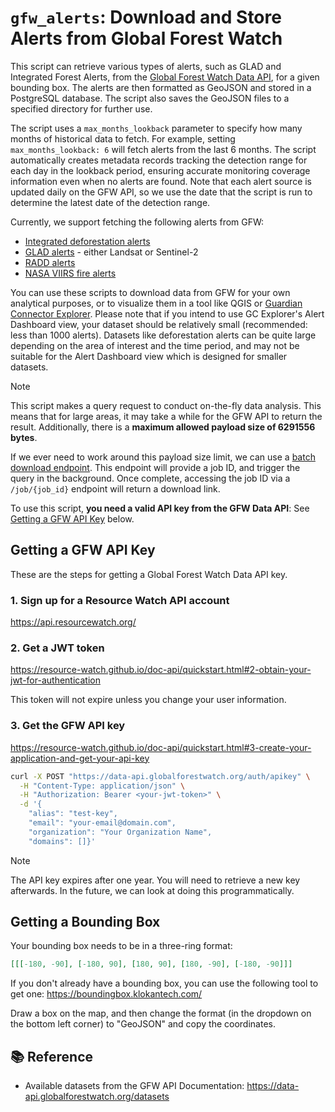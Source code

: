 # `gfw_alerts`: Download and Store Alerts from Global Forest Watch

This script can retrieve various types of alerts, such as GLAD and Integrated Forest Alerts, from the [Global Forest Watch Data API](https://data-api.globalforestwatch.org/), for a given bounding box. The alerts are then formatted as GeoJSON and stored in a PostgreSQL database. The script also saves the GeoJSON files to a specified directory for further use.

The script uses a `max_months_lookback` parameter to specify how many months of historical data to fetch. For example, setting `max_months_lookback: 6` will fetch alerts from the last 6 months. The script automatically creates metadata records tracking the detection range for each day in the lookback period, ensuring accurate monitoring coverage information even when no alerts are found. Note that each alert source is updated daily on the GFW API, so we use the date that the script is run to determine the latest date of the detection range.

Currently, we support fetching the following alerts from GFW:

* [Integrated deforestation alerts](https://data.globalforestwatch.org/datasets/gfw::integrated-deforestation-alerts/about)
* [GLAD alerts](https://glad.umd.edu/dataset/glad-forest-alerts) - either Landsat or Sentinel-2
* [RADD alerts](https://data.globalforestwatch.org/datasets/gfw::deforestation-alerts-radd/about)
* [NASA VIIRS fire alerts](https://data.globalforestwatch.org/documents/gfw::viirs-active-fires/about)

You can use these scripts to download data from GFW for your own analytical purposes, or to visualize them in a tool like QGIS or [Guardian Connector Explorer](https://github.com/conservationmetrics/gc-explorer). Please note that if you intend to use GC Explorer's Alert Dashboard view, your dataset should be relatively small (recommended: less than 1000 alerts). Datasets like deforestation alerts can be quite large depending on the area of interest and the time period, and may not be suitable for the Alert Dashboard view which is designed for smaller datasets.

> [!NOTE]
> This script makes a query request to conduct on-the-fly data analysis. This means that for large areas, it may take a while for the GFW API to return the result. Additionally, there is a **maximum allowed payload size of 6291556 bytes**.
>
> If we ever need to work around this payload size limit, we can use a [batch download endpoint](https://data-api.globalforestwatch.org/#tag/Query/operation/query_dataset_list_post_dataset__dataset___version__query_batch_post). This endpoint will provide a job ID, and trigger the query in the background. Once complete, accessing the job ID via a ` /job/{job_id}` endpoint will return a download link.

To use this script, **you need a valid API key from the GFW Data API**: See [Getting a GFW API Key](#getting-a-gfw-api-key) below.

## Getting a GFW API Key

These are the steps for getting a Global Forest Watch Data API key.

### 1. Sign up for a Resource Watch API account

https://api.resourcewatch.org/

### 2. Get a JWT token

https://resource-watch.github.io/doc-api/quickstart.html#2-obtain-your-jwt-for-authentication

This token will not expire unless you change your user information.

### 3. Get the GFW API key

https://resource-watch.github.io/doc-api/quickstart.html#3-create-your-application-and-get-your-api-key

```bash
curl -X POST "https://data-api.globalforestwatch.org/auth/apikey" \
  -H "Content-Type: application/json" \
  -H "Authorization: Bearer <your-jwt-token>" \
  -d '{
    "alias": "test-key",
    "email": "your-email@domain.com",
    "organization": "Your Organization Name",
    "domains": []}'
```

> [!NOTE] 
> The API key expires after one year. You will need to retrieve a new key afterwards. In the future, we can look at doing this programmatically.

## Getting a Bounding Box

Your bounding box needs to be in a three-ring format:

```json
[[[-180, -90], [-180, 90], [180, 90], [180, -90], [-180, -90]]]
```

If you don't already have a bounding box, you can use the following tool to get one: https://boundingbox.klokantech.com/

Draw a box on the map, and then change the format (in the dropdown on the bottom left corner) to "GeoJSON" and copy the coordinates.

## 📚 Reference

* Available datasets from the GFW API Documentation: https://data-api.globalforestwatch.org/datasets